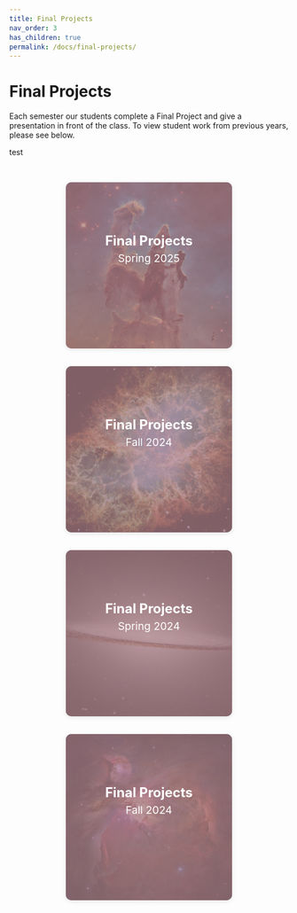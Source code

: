 ```yaml
---
title: Final Projects
nav_order: 3
has_children: true
permalink: /docs/final-projects/
---
```


# Final Projects

Each semester our students complete a Final Project and give a presentation in front of the class. To view student work from previous years, please see below.

test

<style>
    .tiles {
      display: grid;
      grid-template-columns: repeat(auto-fit, minmax(300px, 1fr));
      gap: 2rem;
      padding: 2rem;
      justify-items: center;
    }

    .tile {
      position: relative;
      width: 100%;
      max-width: 300px;
      height: 300px;
      border-radius: 10px;
      overflow: hidden;
      cursor: pointer;
      transition: all 0.3s ease;
      box-shadow: 0 2px 8px rgba(0,0,0,0.1);
    }

    .tile:hover {
      max-width: 320px;
      height: 320px;
      box-shadow: 0 6px 20px rgba(0,0,0,0.2);
    }

    .tile img {
      width: 100%;
      height: 100%;
      object-fit: cover;
      transition: filter 0.3s ease;
      filter: brightness(50%);
    }

    .tile:hover img {
      filter: brightness(100%);
    }

    .overlay {
      position: absolute;
      inset: 0;
      background-color: rgba(255, 192, 203, 0.5); /* pink */
      transition: opacity 0.3s ease;
      z-index: 1;
    }

    .tile:hover .overlay {
      opacity: 0;
    }

    .text {
      position: absolute;
      inset: 0;
      color: white;
      z-index: 2;
      display: flex;
      flex-direction: column;
      align-items: center;
      justify-content: center;
      padding: 1rem;
      text-align: center;
    }

    .title {
      font-size: 1.5rem;
      font-weight: bold;
      line-height: 1.2;
    }

    .year {
      font-size: 1.2rem;
      margin-top: 0.25rem;
    }

    .description {
      opacity: 0;
      transition: opacity 0.3s ease 0.1s;
      font-size: 1rem;
      margin-top: 1.2rem;
      max-width: 85%;
    }

    .tile:hover .description {
      opacity: 1;
    }

    @media (max-width: 700px) {
      .tile:hover {
        max-width: 100%;
        height: 320px;
      }
    }
</style>

<section class="tiles">
    <div class="tile">
        <img src="assets/images/creation.png" alt="Pillars of Creation">
        <div class="overlay"></div>
        <div class="text">
            <div class="title">Final Projects</div>
            <div class="year">Spring 2025</div>
            <div class="description">Take a look at our most recent spring showcase.</div>
        </div>
    </div>
    <div class="tile">
      <img src="assets/images/crab.jpg" alt="Crab Nebula">
      <div class="overlay"></div>
      <div class="text">
        <div class="title">Final Projects</div>
        <div class="year">Fall 2024</div>
        <div class="description">Amazing work from undergraduates!</div>
      </div>
    </div>
    <div class="tile">
      <img src="assets/images/hat.jpg" alt="Sombrero Galaxy">
      <div class="overlay"></div>
      <div class="text">
        <div class="title">Final Projects</div>
        <div class="year">Spring 2024</div>
        <div class="description">Projects exploring data, science, and creativity.</div>
      </div>
    </div>
    <div class="tile">
      <img src="assets/images/orion.jpg" alt="Galaxy 4">
      <div class="overlay"></div>
      <div class="text">
        <div class="title">Final Projects</div>
        <div class="year">Fall 2024</div>
        <div class="description">More amazing student work from our class.</div>
      </div>
    </div>

</section>
